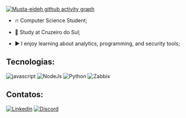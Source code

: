 [![Musta-eideh github activity graph](https://github-readme-activity-graph.vercel.app/graph?username=Musta-eideh&theme=react-dark)](https://github.com/ashutosh00710/github-readme-activity-graph)

- 🔥  Computer Science Student;

- 🔭 Study at Cruzeiro do Sul;

- ▶️ I enjoy learning about analytics, programming, and security tools;

## Tecnologias:
<div style="display: inline_block">
    <img aling="center" src="https://img.shields.io/badge/JavaScript-F7DF1E?style=for-the-badge&logo=javascript&logoColor=black" alt="javascript">
    <img aling="center" src="https://img.shields.io/badge/Node.js-43853D?style=for-the-badge&logo=node.js&logoColor=white" alt="NodeJs">
    <img aling="center" src="https://img.shields.io/badge/Python-43853D?style=for-the-badge&logo=python.js&logoColor=white" alt="Python">
    <img aling="center" src="https://img.shields.io/badge/Zabbix-43853D?style=for-the-badge&logo=zabbix.js&logoColor=white" alt="Zabbix">
</div>

## Contatos:
[![Linkedin](https://img.shields.io/badge/LinkedIn-0077B5?style=for-the-badge&logo=linkedin&logoColor=white)](https://www.linkedin.com/in/mustafa-eideh-b853581b4/)
[![Discord](https://img.shields.io/badge/Discord-7289DA?style=for-the-badge&logo=discord&logoColor=white)](https://discord.com/channels/@me)
